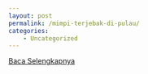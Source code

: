 ```yaml
---
layout: post
permalink: /mimpi-terjebak-di-pulau/
categories:
    - Uncategorized
---
```


[Baca Selengkapnya](/05)